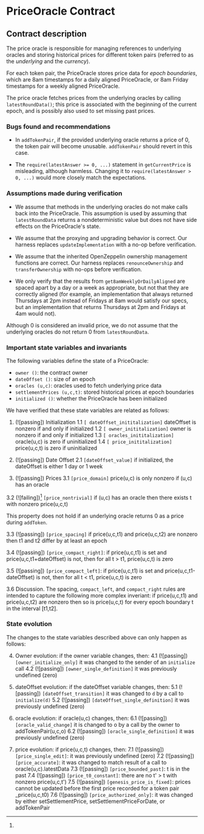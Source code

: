 # PriceOracle Contract

## Contract description

The price oracle is responsible for managing references to underlying oracles
and storing historical prices for different token pairs (referred to as
the _underlying_ and the _currency_).

For each token pair, the PriceOracle stores price data for _epoch boundaries_,
which are 8am timestamps for a daily aligned PriceOracle, or 8am Friday
timestamps for a weekly aligned PriceOracle.

The price oracle fetches prices from the underlying oracles by calling
`latestRoundData()`; this price is associated with the beginning of the current
epoch, and is possibly also used to set missing past prices.

### Bugs found and recommendations

- In `addTokenPair`, if the provided underlying oracle returns a price of 0,
  the token pair will become unusable. `addTokenPair` should revert in this
  case.

- The `require(latestAnswer >= 0, ...)` statement in `getCurrentPrice` is
  misleading, although harmless. Changing it to `require(latestAnswer > 0, ...)`
  would more closely match the expectations.

### Assumptions made during verification

- We assume that methods in the underlying oracles do not make calls back into
  the PriceOracle. This assumption is used by assuming that `latestRoundData`
  returns a nondeterministic value but does not have side effects on the
  PriceOracle's state.

- We assume that the proxying and upgrading behavior is correct. Our harness
  replaces `updateImplementation` with a no-op before verification.

- We assume that the inherited OpenZeppelin ownership management functions are
  correct. Our harness replaces `renounceOwnership` and `transferOwnership`
  with no-ops before verification.

- We only verify that the results from `get8amWeeklyOrDailyAligned` are spaced
  apart by a day or a week as appropriate, but not that they are correctly
  aligned (for example, an implementation that always returned Thursdays at 2pm
  instead of Fridays at 8am would satisfy our specs, but an implementation that
  returns Thursdays at 2pm and Fridays at 4am would not).

Although 0 is considered an invalid price, we do not assume that the underlying
oracles do not return 0 from `latestRoundData`.

### Important state variables and invariants

The following variables define the state of a PriceOracle:

- `owner ()`: the contract owner
- `dateOffset ()`: size of an epoch
- `oracles (u,c)`: oracles used to fetch underlying price data
- `settlementPrices (u,c,t)`: stored historical prices at epoch boundaries
- `initialized ()`: whether the PriceOracle has been initialized

We have verified that these state variables are related as follows:

1. (![passing]) Initialization
   1.1 `[ dateOffset_inititalization]` dateOffset is nonzero if and only if initialized
   1.2 `[ owner_inititalization]` owner is nonzero if and only if initialized
   1.3 `[ oracles_inititalization]` oracle(u,c) is zero if uninitialized
   1.4 `[ price_inititalization]` price(u,c,t) is zero if uninitialized

2. (![passing]) Date Offset
   2.1 `[dateOffset_value]` if initialized, the dateOffset is either 1 day or 1 week

3. (![passing]) Prices
   3.1 `[price_domain]`
   price(u,c) is only nonzero if (u,c) has an oracle

3.2 (![failing])[^oraclezero] `[price_nontrivial]`
if (u,c) has an oracle
then there exists t with nonzero price(u,c,t)

[^oraclezero]:

This property does not hold if an underlying oracle returns 0 as
a price during `addToken`.

3.3 (![passing]) `[price_spacing]`
if price(u,c,t1) and price(u,c,t2) are nonzero
then t1 and t2 differ by at least an epoch

3.4 (![passing]) `[price_compact_right]`:
if price(u,c,t1) is set and price(u,c,t1+dateOffset) is not,
then for all t > t1, price(u,c,t) is zero

3.5 (![passing]) `[price_compact_left]`:
if price(u,c,t1) is set and price(u,c,t1-dateOffset) is not,
then for all t < t1, price(u,c,t) is zero

3.6 Discussion. The spacing, `compact_left`, and `compact_right` rules are intended
to capture the following more complex inveriant: if price(u,c,t1) and
price(u,c,t2) are nonzero then so is price(u,c,t) for every epoch boundary t
in the interval [t1,t2].

### State evolution

The changes to the state variables described above can only happen as follows:

4. Owner evolution: if the owner variable changes, then:
   4.1 (![passing]) `[owner_initialize_only]` it was changed to the sender of an `initialize` call
   4.2 (![passing]) `[owner_single_definition]` it was previously undefined (zero)

5. dateOffset evolution: if the dateOffset variable changes, then:
   5.1 (![passing]) `[dateOffset_transition]` it was changed to `d` by a call to `initialize(d)`
   5.2 (![passing]) `[dateOffset_single_definition]` it was previously undefined (zero)

6. oracle evolution: if oracle(u,c) changes, then:
   6.1 (![passing]) `[oracle_valid_change]` it is changed to o by a call by the owner to addTokenPair(u,c,o)
   6.2 (![passing]) `[oracle_single_definition]` it was previously undefined (zero)

7. price evolution: if price(u,c,t) changes, then:
   7.1 (![passing]) `[price_single_edit]`: it was previously undefined (zero)
   7.2 (![passing]) `[price_accurate]`: it was changed to match result of a call to oracle(u,c).latestData
   7.3 (![passing]) `[price_bounded_past]`: t is in the past
   7.4 (![passing]) `[price_t0_constant]`: there are no t' > t with nonzero price(u,c,t')
   7.5 (![passing]) `[genesis_price_is_fixed]`: prices cannot be updated before the first price recorded for a token pair \_price(u,c,t0)
   7.6 (![passing]) `[price_authorized_only]`: it was changed by either setSettlementPrice, setSettlementPriceForDate, or addTokenPair
